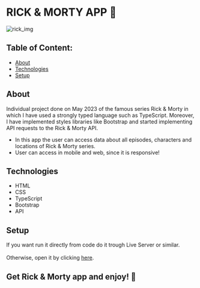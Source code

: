 # RICK & MORTY APP 📱


![rick_img](https://github.com/ali-hourag/rick-morty-api/assets/131694498/4d2c6085-6610-4efd-b0a5-5963b172cb45)


## Table of Content:

- [About](#about)
- [Technologies](#technologies)
- [Setup](#setup)

## About
Individual project done on May 2023 of the famous series Rick & Morty in which I have used a strongly typed language such as TypeScript.
Moreover, I have implemented styles libraries like Bootstrap and started implementing API requests to the Rick & Morty API.
<br/>
* In this app the user can access data about all episodes, characters and locations of Rick & Morty series.
* User can access in mobile and web, since it is responsive!


## Technologies
- HTML
- CSS
- TypeScript
- Bootstrap
- API


## Setup
If you want run it directly from code do it trough Live Server or similar.
<br/>
<br/>
Otherwise, open it by clicking <a href="https://rick-morty-api-eight.vercel.app/">here<a/>.

## Get Rick & Morty app and enjoy! 📱
